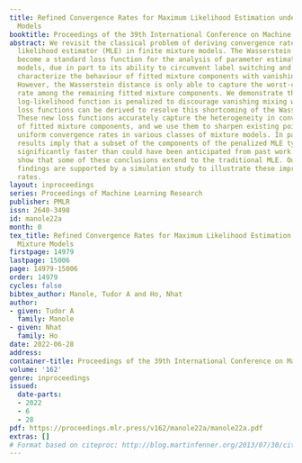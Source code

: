 ```yaml
---
title: Refined Convergence Rates for Maximum Likelihood Estimation under Finite Mixture
  Models
booktitle: Proceedings of the 39th International Conference on Machine Learning
abstract: We revisit the classical problem of deriving convergence rates for the maximum
  likelihood estimator (MLE) in finite mixture models. The Wasserstein distance has
  become a standard loss function for the analysis of parameter estimation in these
  models, due in part to its ability to circumvent label switching and to accurately
  characterize the behaviour of fitted mixture components with vanishing weights.
  However, the Wasserstein distance is only able to capture the worst-case convergence
  rate among the remaining fitted mixture components. We demonstrate that when the
  log-likelihood function is penalized to discourage vanishing mixing weights, stronger
  loss functions can be derived to resolve this shortcoming of the Wasserstein distance.
  These new loss functions accurately capture the heterogeneity in convergence rates
  of fitted mixture components, and we use them to sharpen existing pointwise and
  uniform convergence rates in various classes of mixture models. In particular, these
  results imply that a subset of the components of the penalized MLE typically converge
  significantly faster than could have been anticipated from past work. We further
  show that some of these conclusions extend to the traditional MLE. Our theoretical
  findings are supported by a simulation study to illustrate these improved convergence
  rates.
layout: inproceedings
series: Proceedings of Machine Learning Research
publisher: PMLR
issn: 2640-3498
id: manole22a
month: 0
tex_title: Refined Convergence Rates for Maximum Likelihood Estimation under Finite
  Mixture Models
firstpage: 14979
lastpage: 15006
page: 14979-15006
order: 14979
cycles: false
bibtex_author: Manole, Tudor A and Ho, Nhat
author:
- given: Tudor A
  family: Manole
- given: Nhat
  family: Ho
date: 2022-06-28
address:
container-title: Proceedings of the 39th International Conference on Machine Learning
volume: '162'
genre: inproceedings
issued:
  date-parts:
  - 2022
  - 6
  - 28
pdf: https://proceedings.mlr.press/v162/manole22a/manole22a.pdf
extras: []
# Format based on citeproc: http://blog.martinfenner.org/2013/07/30/citeproc-yaml-for-bibliographies/
---
```


